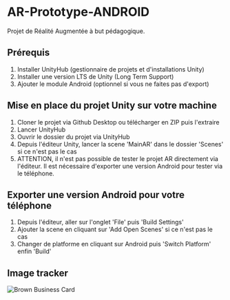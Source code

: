 # AR-Prototype-ANDROID
Projet de Réalité Augmentée à but pédagogique.
## Prérequis
1. Installer UnityHub (gestionnaire de projets et d'installations Unity)
2. Installer une version LTS de Unity (Long Term Support)
3. Ajouter le module Android (optionnel si vous ne faites pas d'export)

## Mise en place du projet Unity sur votre machine 
1. Cloner le projet via Github Desktop ou télécharger en ZIP puis l'extraire
2. Lancer UnityHub
3. Ouvrir le dossier du projet via UnityHub 
4. Depuis l'éditeur Unity, lancer la scene 'MainAR' dans le dossier 'Scenes' si ce n'est pas le cas
5. ATTENTION, il n'est pas possible de tester le projet AR directement via l'éditeur. Il est nécessaire d'exporter une version Android pour tester via le téléphone.

## Exporter une version Android pour votre téléphone
1. Depuis l'éditeur, aller sur l'onglet 'File' puis 'Build Settings'
2. Ajouter la scene en cliquant sur 'Add Open Scenes' si ce n'est pas le cas
3. Changer de platforme en cliquant sur Android puis 'Switch Platform' enfin 'Build'

## Image tracker
![Brown  Business Card](https://user-images.githubusercontent.com/76219145/224686364-9c83e760-d275-4ad7-9a22-3fdfd6d53d9f.png)
